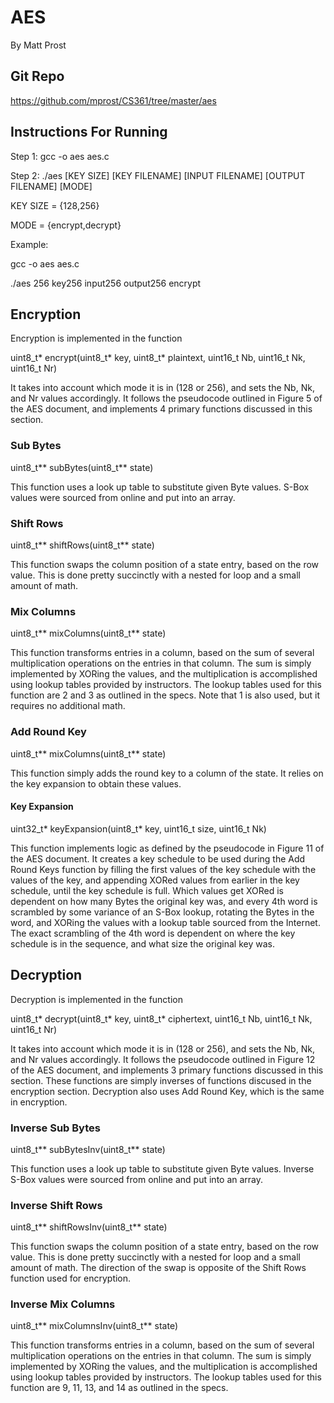 # AES
By Matt Prost

## Git Repo
https://github.com/mprost/CS361/tree/master/aes

## Instructions For Running
Step 1: gcc -o aes aes.c 

Step 2: ./aes [KEY SIZE] [KEY FILENAME] [INPUT FILENAME] [OUTPUT FILENAME] [MODE]

KEY SIZE = {128,256}

MODE = {encrypt,decrypt}

Example:

gcc -o aes aes.c

./aes 256 key256 input256 output256 encrypt
## Encryption
Encryption is implemented in the function

uint8\_t\* encrypt(uint8\_t\* key, uint8\_t\* plaintext, uint16\_t Nb, uint16\_t Nk, uint16\_t Nr)

It takes into account which mode it is in (128 or 256), and sets the Nb, Nk, and Nr values accordingly.
It follows the pseudocode outlined in Figure 5 of the AES document, and implements 4 primary functions discussed in this section.
### Sub Bytes
uint8\_t\*\* subBytes(uint8\_t\*\* state)

This function uses a look up table to substitute given Byte values. S-Box values were sourced from online and put into an array. 
### Shift Rows
uint8\_t\*\* shiftRows(uint8\_t\*\* state)

This function swaps the column position of a state entry, based on the row value. This is done pretty succinctly with a nested for loop and a small amount of math.
### Mix Columns
uint8\_t\*\* mixColumns(uint8\_t\*\* state)

This function transforms entries in a column, based on the sum of several multiplication operations on the entries in that column. The sum is simply implemented by XORing the values, and the multiplication is accomplished using lookup tables provided by instructors. The lookup tables used for this function are 2 and 3 as outlined in the specs. Note that 1 is also used, but it requires no additional math.
### Add Round Key
uint8\_t\*\* mixColumns(uint8\_t\*\* state)

This function simply adds the round key to a column of the state. It relies on the key expansion to obtain these values.
#### Key Expansion 
uint32\_t\* keyExpansion(uint8\_t\* key, uint16\_t size, uint16\_t Nk)

This function implements logic as defined by the pseudocode in Figure 11 of the AES document. It creates a key schedule to be used during the Add Round Keys function by filling the first values of the key schedule with the values of the key, and appending XORed values from earlier in the key schedule, until the key schedule is full. Which values get XORed is dependent on how many Bytes the original key was, and every 4th word is scrambled by some variance of an S-Box lookup, rotating the Bytes in the word, and XORing the values with a lookup table sourced from the Internet. The exact scrambling of the 4th word is dependent on where the key schedule is in the sequence, and what size the original key was.

## Decryption
Decryption is implemented in the function

uint8\_t\* decrypt(uint8\_t\* key, uint8\_t\* ciphertext, uint16\_t Nb, uint16\_t Nk, uint16\_t Nr)

It takes into account which mode it is in (128 or 256), and sets the Nb, Nk, and Nr values accordingly.
It follows the pseudocode outlined in Figure 12 of the AES document, and implements 3 primary functions discussed in this section. These functions are simply inverses of functions discused in the encryption section. Decryption also uses Add Round Key, which is the same in encryption.
### Inverse Sub Bytes
uint8\_t\*\* subBytesInv(uint8\_t\*\* state)

This function uses a look up table to substitute given Byte values. Inverse S-Box values were sourced from online and put into an array. 
### Inverse Shift Rows
uint8\_t\*\* shiftRowsInv(uint8\_t\*\* state)

This function swaps the column position of a state entry, based on the row value. This is done pretty succinctly with a nested for loop and a small amount of math. The direction of the swap is opposite of the Shift Rows function used for encryption.
### Inverse Mix Columns
uint8\_t\*\* mixColumnsInv(uint8\_t\*\* state)

This function transforms entries in a column, based on the sum of several multiplication operations on the entries in that column. The sum is simply implemented by XORing the values, and the multiplication is accomplished using lookup tables provided by instructors. The lookup tables used for this function are 9, 11, 13, and 14 as outlined in the specs.

